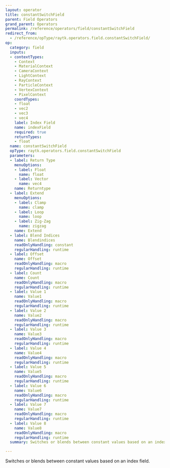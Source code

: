 ```yaml
---
layout: operator
title: constantSwitchField
parent: Field Operators
grand_parent: Operators
permalink: /reference/operators/field/constantSwitchField
redirect_from:
  - /reference/opType/raytk.operators.field.constantSwitchField/
op:
  category: field
  inputs:
  - contextTypes:
    - Context
    - MaterialContext
    - CameraContext
    - LightContext
    - RayContext
    - ParticleContext
    - VertexContext
    - PixelContext
    coordTypes:
    - float
    - vec2
    - vec3
    - vec4
    label: Index Field
    name: indexField
    required: true
    returnTypes:
    - float
  name: constantSwitchField
  opType: raytk.operators.field.constantSwitchField
  parameters:
  - label: Return Type
    menuOptions:
    - label: Float
      name: float
    - label: Vector
      name: vec4
    name: Returntype
  - label: Extend
    menuOptions:
    - label: Clamp
      name: clamp
    - label: Loop
      name: loop
    - label: Zig-Zag
      name: zigzag
    name: Extend
  - label: Blend Indices
    name: Blendindices
    readOnlyHandling: constant
    regularHandling: runtime
  - label: Offset
    name: Offset
    readOnlyHandling: macro
    regularHandling: runtime
  - label: Count
    name: Count
    readOnlyHandling: macro
    regularHandling: runtime
  - label: Value 1
    name: Value1
    readOnlyHandling: macro
    regularHandling: runtime
  - label: Value 2
    name: Value2
    readOnlyHandling: macro
    regularHandling: runtime
  - label: Value 3
    name: Value3
    readOnlyHandling: macro
    regularHandling: runtime
  - label: Value 4
    name: Value4
    readOnlyHandling: macro
    regularHandling: runtime
  - label: Value 5
    name: Value5
    readOnlyHandling: macro
    regularHandling: runtime
  - label: Value 6
    name: Value6
    readOnlyHandling: macro
    regularHandling: runtime
  - label: Value 7
    name: Value7
    readOnlyHandling: macro
    regularHandling: runtime
  - label: Value 8
    name: Value8
    readOnlyHandling: macro
    regularHandling: runtime
  summary: Switches or blends between constant values based on an index field.

---
```



Switches or blends between constant values based on an index field.